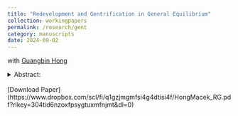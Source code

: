 ```yaml
---
title: "Redevelopment and Gentrification in General Equilibrium"
collection: workingpapers
permalink: /research/gent
category: manuscripts
date: 2024-09-02
---
```

with [Guangbin Hong](https://www.guangbinhong.com/)
<br/>
<details><summary>Abstract:</summary>
<br/>
<small>Housing redevelopment is a key source of new housing supply, but it is often associated with neighborhood gentrification. 
This paper examines the interaction between redevelopment and gentrification, as well as the effect of a teardown tax policy intended to curb both. 
Using a spatial difference-in-differences approach, we estimate that a \$15,000 teardown tax implemented in two Chicago neighborhoods 
reduced demolitions by 58% within the treated areas. 
We complement this result with evidence that redevelopment activity substantially increased neighborhood average income. 
Motivated by these findings, we develop a general equilibrium model featuring forward-looking landlords and 
heterogeneous households with varying willingness to pay for housing quality. Landlords decide when to 
redevelop and how many housing units to build, with new housing being of high quality that depreciates 
over time and filters to low-income households. Counterfactual results reveal that an expanded 
\$60,000 teardown tax targeted at five neighborhoods in Chicago significantly shifts redevelopment 
and gentrification to other parts of the city, particularly neighborhoods with a more affordable housing stock. 
These findings have important implications for local governments considering anti-gentrification policies. </small>
</details>
<br/>
[Download Paper](https://www.dropbox.com/scl/fi/q1gzjmgmfsi4g4dtisi4f/HongMacek_RG.pdf?rlkey=304tid6nzoxfpsygtuxmfnjmt&dl=0)
